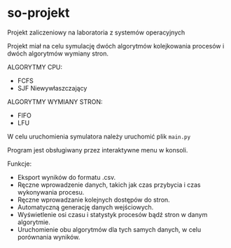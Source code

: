 # so-projekt
Projekt zaliczeniowy na laboratoria z systemów operacyjnych

Projekt miał na celu symulację dwóch algorytmów kolejkowania procesów i dwóch algorytmów wymiany stron.

ALGORYTMY CPU:
- FCFS
- SJF Niewywłaszczający

ALGORYTMY WYMIANY STRON:
- FIFO
- LFU

W celu uruchomienia symulatora należy uruchomić plik `main.py`

Program jest obsługiwany przez interaktywne menu w konsoli.

Funkcje:
- Eksport wyników do formatu .csv.
- Ręczne wprowadzenie danych, takich jak czas przybycia i czas wykonywania procesu.
- Ręczne wprowadzanie kolejnych dostępów do stron.
- Automatyczną generację danych wejściowych.
- Wyświetlenie osi czasu i statystyk procesów bądź stron w danym algorytmie.
- Uruchomienie obu algorytmów dla tych samych danych, w celu porównania wyników.
